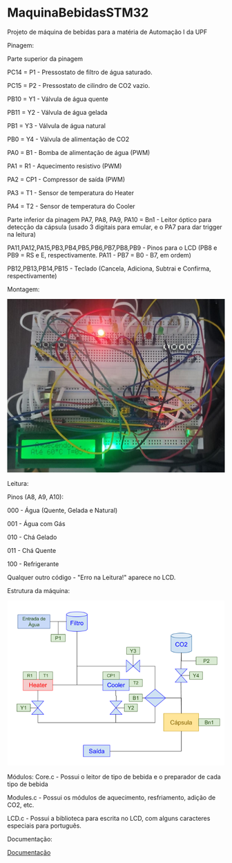 # MaquinaBebidasSTM32
Projeto de máquina de bebidas para a matéria de Automação I da UPF

Pinagem:

Parte superior da pinagem

PC14 = P1 - Pressostato de filtro de água saturado.

PC15 = P2 - Pressostato de cilindro de CO2 vazio.

PB10 = Y1 - Válvula de água quente

PB11 = Y2 - Válvula de água gelada

PB1  = Y3 - Válvula de água natural

PB0  = Y4 - Válvula de alimentação de CO2

PA0 = B1 - Bomba de alimentação de água (PWM)

PA1 = R1 - Aquecimento resistivo (PWM)

PA2 = CP1 - Compressor de saída (PWM)

PA3 = T1 - Sensor de temperatura do Heater

PA4 = T2 - Sensor de temperatura do Cooler


Parte inferior da pinagem
PA7, PA8, PA9, PA10 = Bn1 - Leitor óptico para detecção da cápsula (usado 3 digitais para emular, e o PA7 para dar trigger na leitura)


PA11,PA12,PA15,PB3,PB4,PB5,PB6,PB7,PB8,PB9 - Pinos para o LCD (PB8 e PB9 = RS e E, respectivamente. PA11 - PB7 = B0 - B7, em ordem)


PB12,PB13,PB14,PB15 - Teclado (Cancela, Adiciona, Subtrai e Confirma, respectivamente)

Montagem:

![Montagem](https://github.com/jaoomr/MaquinaBebidasSTM32/blob/master/Images/montagem.jpg)

Leitura:

Pinos (A8, A9, A10):

000 - Água (Quente, Gelada e Natural)

001 - Água com Gás

010 - Chá Gelado

011 - Chá Quente

100 - Refrigerante


Qualquer outro código - "Erro na Leitura!" aparece no LCD.

Estrutura da máquina:

![Diagrama](https://github.com/jaoomr/MaquinaBebidasSTM32/blob/master/Images/estrutura.png)

Módulos:
Core.c - Possui o leitor de tipo de bebida e o preparador de cada tipo de bebida

Modules.c - Possui os módulos de aquecimento, resfriamento, adição de CO2, etc.

LCD.c - Possui a biblioteca para escrita no LCD, com alguns caracteres especiais para português.


Documentação:

[Documentação](https://github.com/jaoomr/MaquinaBebidasSTM32/blob/master/ProjetoFinal/html/index.html)
